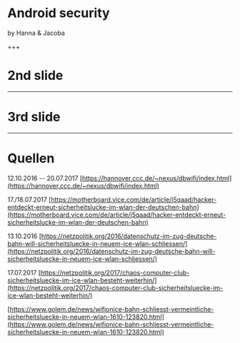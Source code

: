 # Android security
by Hanna & Jacoba

+++
# 2nd slide

---

# 3rd slide

---

# Quellen
12.10.2016 -- 20.07.2017  [https://hannover.ccc.de/~nexus/dbwifi/index.html](https://hannover.ccc.de/~nexus/dbwifi/index.html)

17./18.07.2017   [https://motherboard.vice.com/de/article/j5qaad/hacker-entdeckt-erneut-sicherheitslucke-im-wlan-der-deutschen-bahn](https://motherboard.vice.com/de/article/j5qaad/hacker-entdeckt-erneut-sicherheitslucke-im-wlan-der-deutschen-bahn)


13.10.2016   [https://netzpolitik.org/2016/datenschutz-im-zug-deutsche-bahn-will-sicherheitsluecke-in-neuem-ice-wlan-schliessen/](https://netzpolitik.org/2016/datenschutz-im-zug-deutsche-bahn-will-sicherheitsluecke-in-neuem-ice-wlan-schliessen/)


17.07.2017  [https://netzpolitik.org/2017/chaos-computer-club-sicherheitsluecke-im-ice-wlan-besteht-weiterhin/](https://netzpolitik.org/2017/chaos-computer-club-sicherheitsluecke-im-ice-wlan-besteht-weiterhin/)

[https://www.golem.de/news/wifionice-bahn-schliesst-vermeintliche-sicherheitsluecke-in-neuem-wlan-1610-123820.html](https://www.golem.de/news/wifionice-bahn-schliesst-vermeintliche-sicherheitsluecke-in-neuem-wlan-1610-123820.html)